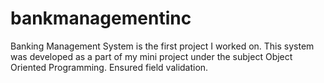 # bankmanagementinc

Banking Management System is the first project I worked on. This system was developed as a part of my mini project under the subject Object Oriented Programming. 
Ensured field validation.
